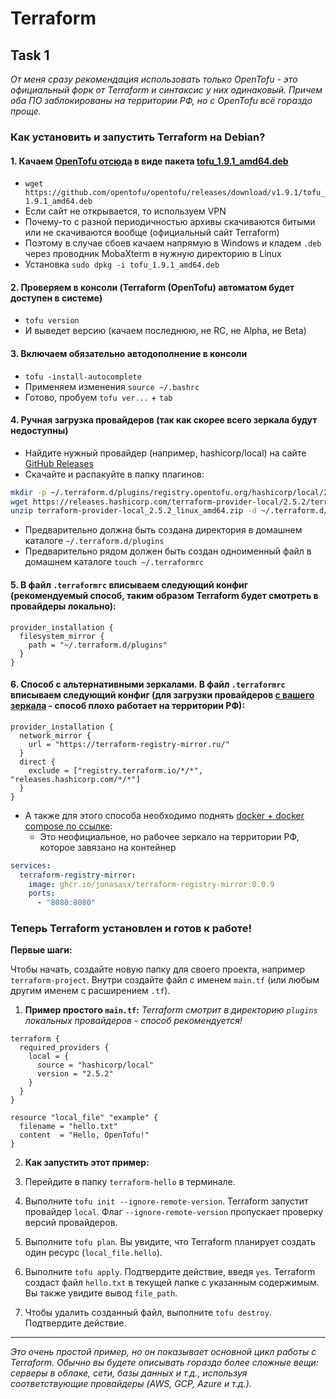 # Terraform

## Task 1

_От меня сразу рекомендация использовать только OpenTofu - это официальный форк от Terraform и синтаксис у них одинаковый. Причем оба ПО заблокированы на территории РФ, но с OpenTofu всё гораздо проще._

### **Как установить и запустить Terraform на Debian?**

#### 1. Качаем [OpenTofu отсюда](https://github.com/opentofu/opentofu/releases) в виде пакета [tofu_1.9.1_amd64.deb](https://github.com/opentofu/opentofu/releases/download/v1.9.1/tofu_1.9.1_amd64.deb)
- `wget https://github.com/opentofu/opentofu/releases/download/v1.9.1/tofu_1.9.1_amd64.deb`
- Если сайт не открывается, то используем VPN
- Почему-то с разной периодичностью архивы скачиваются битыми или не скачиваются вообще (официальный сайт Terraform)
- Поэтому в случае сбоев качаем напрямую в Windows и кладем `.deb` через проводник MobaXterm в нужную директорию в Linux
- Установка `sudo dpkg -i tofu_1.9.1_amd64.deb`

#### 2. Проверяем в консоли (Terraform (OpenTofu) автоматом будет доступен в системе)
- `tofu version`
- И выведет версию (качаем последнюю, не RC, не Alpha, не Beta)

#### 3. Включаем обязательно автодополнение в консоли
- `tofu -install-autocomplete`
- Применяем изменения `source ~/.bashrc`
- Готово, пробуем `tofu ver...` + `tab`

#### 4. Ручная загрузка провайдеров (так как скорее всего зеркала будут недоступны)
- Найдите нужный провайдер (например, hashicorp/local) на сайте [GitHub Releases](https://github.com/opentofu/terraform-provider-local/releases)
- Скачайте и распакуйте в папку плагинов:

```bash
mkdir -p ~/.terraform.d/plugins/registry.opentofu.org/hashicorp/local/2.5.2/linux_amd64
wget https://releases.hashicorp.com/terraform-provider-local/2.5.2/terraform-provider-local_2.5.2_linux_amd64.zip
unzip terraform-provider-local_2.5.2_linux_amd64.zip -d ~/.terraform.d/plugins/registry.opentofu.org/hashicorp/local/2.5.2/linux_amd64
```

- Предварительно должна быть создана директория в домашнем каталоге `~/.terraform.d/plugins`
- Предварительно рядом должен быть создан одноименный файл в домашнем каталоге `touch ~/.terraformrc`

#### 5. В файл `.terraformrc` вписываем следующий конфиг (рекомендуемый способ, таким образом Terraform будет смотреть в провайдеры локально):

```hcl
provider_installation {
  filesystem_mirror {
    path = "~/.terraform.d/plugins"
  }
}
```

#### 6. Способ с альтернативными зеркалами. В файл `.terraformrc` вписываем следующий конфиг (для загрузки провайдеров [с вашего зеркала](https://terraform-registry-mirror.ru/) - способ плохо работает на территории РФ):

```hcl
provider_installation {
  network_mirror {
    url = "https://terraform-registry-mirror.ru/"
  }
  direct {
    exclude = ["registry.terraform.io/*/*", "releases.hashicorp.com/*/*"]
  }
}
```
- А также для этого способа необходимо поднять [docker + docker compose по ссылке](https://terraform-registry-mirror.ru/):
  - Это неофициальное, но рабочее зеркало на территории РФ, которое завязано на контейнер
```yaml
services:
  terraform-registry-mirror:
    image: ghcr.io/jonasasx/terraform-registry-mirror:0.0.9
    ports:
      - "8080:8080"
```
### **Теперь Terraform установлен и готов к работе!**

**Первые шаги:**

Чтобы начать, создайте новую папку для своего проекта, например `terraform-project`. Внутри создайте файл с именем `main.tf` (или любым другим именем с расширением `.tf`).

1. **Пример простого `main.tf`:**
_Terraform смотрит в директорию `plugins` локальных провайдеров - способ рекомендуется!_

```hcl
terraform {
  required_providers {
    local = {
      source = "hashicorp/local"
      version = "2.5.2"
    }
  }
}

resource "local_file" "example" {
  filename = "hello.txt"
  content  = "Hello, OpenTofu!"
}
```

2. **Как запустить этот пример:**

1.  Перейдите в папку `terraform-hello` в терминале.
2.  Выполните `tofu init --ignore-remote-version`. Terraform запустит провайдер `local`. Флаг `--ignore-remote-version` пропускает проверку версий провайдеров.
3.  Выполните `tofu plan`. Вы увидите, что Terraform планирует создать один ресурс (`local_file.hello`).
4.  Выполните `tofu apply`. Подтвердите действие, введя `yes`. Terraform создаст файл `hello.txt` в текущей папке с указанным содержимым. Вы также увидите вывод `file_path`.
5.  Чтобы удалить созданный файл, выполните `tofu destroy`. Подтвердите действие.

---

_Это очень простой пример, но он показывает основной цикл работы с Terraform. Обычно вы будете описывать гораздо более сложные вещи: серверы в облаке, сети, базы данных и т.д., используя соответствующие провайдеры (AWS, GCP, Azure и т.д.)._
